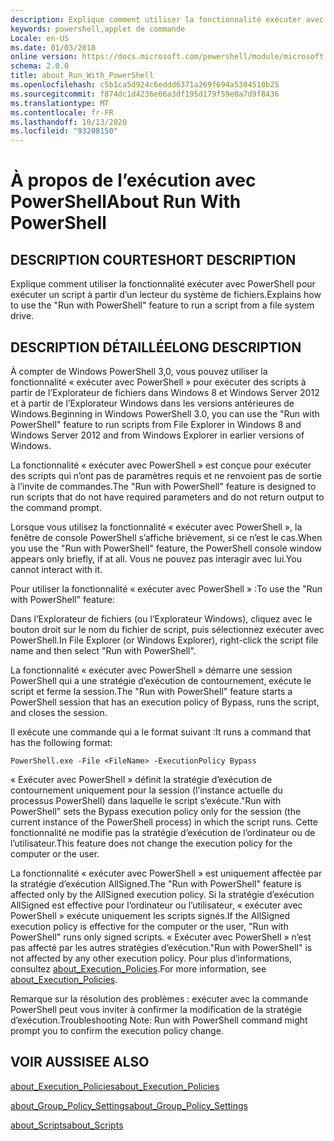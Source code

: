 ```yaml
---
description: Explique comment utiliser la fonctionnalité exécuter avec PowerShell pour exécuter un script à partir d’un lecteur du système de fichiers.
keywords: powershell,applet de commande
Locale: en-US
ms.date: 01/03/2018
online version: https://docs.microsoft.com/powershell/module/microsoft.powershell.core/about/about_run_with_powershell?view=powershell-7&WT.mc_id=ps-gethelp
schema: 2.0.0
title: about_Run_With_PowerShell
ms.openlocfilehash: c5b1ca5d924c6eddd6371a269f694a5304510b25
ms.sourcegitcommit: f874dc1d4236e06a3df195d179f59e0a7d9f8436
ms.translationtype: MT
ms.contentlocale: fr-FR
ms.lasthandoff: 10/13/2020
ms.locfileid: "93208150"
---
```

# <a name="about-run-with-powershell"></a><span data-ttu-id="6ea50-104">À propos de l’exécution avec PowerShell</span><span class="sxs-lookup"><span data-stu-id="6ea50-104">About Run With PowerShell</span></span>

## <a name="short-description"></a><span data-ttu-id="6ea50-105">DESCRIPTION COURTE</span><span class="sxs-lookup"><span data-stu-id="6ea50-105">SHORT DESCRIPTION</span></span>
<span data-ttu-id="6ea50-106">Explique comment utiliser la fonctionnalité exécuter avec PowerShell pour exécuter un script à partir d’un lecteur du système de fichiers.</span><span class="sxs-lookup"><span data-stu-id="6ea50-106">Explains how to use the "Run with PowerShell" feature to run a script from a file system drive.</span></span>

## <a name="long-description"></a><span data-ttu-id="6ea50-107">DESCRIPTION DÉTAILLÉE</span><span class="sxs-lookup"><span data-stu-id="6ea50-107">LONG DESCRIPTION</span></span>

<span data-ttu-id="6ea50-108">À compter de Windows PowerShell 3,0, vous pouvez utiliser la fonctionnalité « exécuter avec PowerShell » pour exécuter des scripts à partir de l’Explorateur de fichiers dans Windows 8 et Windows Server 2012 et à partir de l’Explorateur Windows dans les versions antérieures de Windows.</span><span class="sxs-lookup"><span data-stu-id="6ea50-108">Beginning in Windows PowerShell 3.0, you can use the "Run with PowerShell" feature to run scripts from File Explorer in Windows 8 and Windows Server 2012 and from Windows Explorer in earlier versions of Windows.</span></span>

<span data-ttu-id="6ea50-109">La fonctionnalité « exécuter avec PowerShell » est conçue pour exécuter des scripts qui n’ont pas de paramètres requis et ne renvoient pas de sortie à l’invite de commandes.</span><span class="sxs-lookup"><span data-stu-id="6ea50-109">The "Run with PowerShell" feature is designed to run scripts that do not have required parameters and do not return output to the command prompt.</span></span>

<span data-ttu-id="6ea50-110">Lorsque vous utilisez la fonctionnalité « exécuter avec PowerShell », la fenêtre de console PowerShell s’affiche brièvement, si ce n’est le cas.</span><span class="sxs-lookup"><span data-stu-id="6ea50-110">When you use the "Run with PowerShell" feature, the PowerShell console window appears only briefly, if at all.</span></span> <span data-ttu-id="6ea50-111">Vous ne pouvez pas interagir avec lui.</span><span class="sxs-lookup"><span data-stu-id="6ea50-111">You cannot interact with it.</span></span>

<span data-ttu-id="6ea50-112">Pour utiliser la fonctionnalité « exécuter avec PowerShell » :</span><span class="sxs-lookup"><span data-stu-id="6ea50-112">To use the "Run with PowerShell" feature:</span></span>

<span data-ttu-id="6ea50-113">Dans l’Explorateur de fichiers (ou l’Explorateur Windows), cliquez avec le bouton droit sur le nom du fichier de script, puis sélectionnez exécuter avec PowerShell.</span><span class="sxs-lookup"><span data-stu-id="6ea50-113">In File Explorer (or Windows Explorer), right-click the script file name and then select "Run with PowerShell".</span></span>

<span data-ttu-id="6ea50-114">La fonctionnalité « exécuter avec PowerShell » démarre une session PowerShell qui a une stratégie d’exécution de contournement, exécute le script et ferme la session.</span><span class="sxs-lookup"><span data-stu-id="6ea50-114">The "Run with PowerShell" feature starts a PowerShell session that has an execution policy of Bypass, runs the script, and closes the session.</span></span>

<span data-ttu-id="6ea50-115">Il exécute une commande qui a le format suivant :</span><span class="sxs-lookup"><span data-stu-id="6ea50-115">It runs a command that has the following format:</span></span>

```
PowerShell.exe -File <FileName> -ExecutionPolicy Bypass
```

<span data-ttu-id="6ea50-116">« Exécuter avec PowerShell » définit la stratégie d’exécution de contournement uniquement pour la session (l’instance actuelle du processus PowerShell) dans laquelle le script s’exécute.</span><span class="sxs-lookup"><span data-stu-id="6ea50-116">"Run with PowerShell" sets the Bypass execution policy only for the session (the current instance of the PowerShell process) in which the script runs.</span></span>
<span data-ttu-id="6ea50-117">Cette fonctionnalité ne modifie pas la stratégie d’exécution de l’ordinateur ou de l’utilisateur.</span><span class="sxs-lookup"><span data-stu-id="6ea50-117">This feature does not change the execution policy for the computer or the user.</span></span>

<span data-ttu-id="6ea50-118">La fonctionnalité « exécuter avec PowerShell » est uniquement affectée par la stratégie d’exécution AllSigned.</span><span class="sxs-lookup"><span data-stu-id="6ea50-118">The "Run with PowerShell" feature is affected only by the AllSigned execution policy.</span></span> <span data-ttu-id="6ea50-119">Si la stratégie d’exécution AllSigned est effective pour l’ordinateur ou l’utilisateur, « exécuter avec PowerShell » exécute uniquement les scripts signés.</span><span class="sxs-lookup"><span data-stu-id="6ea50-119">If the AllSigned execution policy is effective for the computer or the user, "Run with PowerShell" runs only signed scripts.</span></span> <span data-ttu-id="6ea50-120">« Exécuter avec PowerShell » n’est pas affecté par les autres stratégies d’exécution.</span><span class="sxs-lookup"><span data-stu-id="6ea50-120">"Run with PowerShell" is not affected by any other execution policy.</span></span> <span data-ttu-id="6ea50-121">Pour plus d’informations, consultez [about_Execution_Policies](about_Execution_Policies.md).</span><span class="sxs-lookup"><span data-stu-id="6ea50-121">For more information, see [about_Execution_Policies](about_Execution_Policies.md).</span></span>

<span data-ttu-id="6ea50-122">Remarque sur la résolution des problèmes : exécuter avec la commande PowerShell peut vous inviter à confirmer la modification de la stratégie d’exécution.</span><span class="sxs-lookup"><span data-stu-id="6ea50-122">Troubleshooting Note: Run with PowerShell command might prompt you to confirm the execution policy change.</span></span>

## <a name="see-also"></a><span data-ttu-id="6ea50-123">VOIR AUSSI</span><span class="sxs-lookup"><span data-stu-id="6ea50-123">SEE ALSO</span></span>

[<span data-ttu-id="6ea50-124">about_Execution_Policies</span><span class="sxs-lookup"><span data-stu-id="6ea50-124">about_Execution_Policies</span></span>](about_Execution_Policies.md)

[<span data-ttu-id="6ea50-125">about_Group_Policy_Settings</span><span class="sxs-lookup"><span data-stu-id="6ea50-125">about_Group_Policy_Settings</span></span>](about_Group_Policy_Settings.md)

[<span data-ttu-id="6ea50-126">about_Scripts</span><span class="sxs-lookup"><span data-stu-id="6ea50-126">about_Scripts</span></span>](about_Scripts.md)
